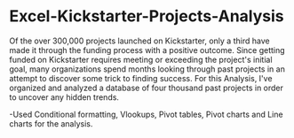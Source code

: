# Excel-Kickstarter-Projects-Analysis
Of the over 300,000 projects launched on Kickstarter, only a third have made it through the funding process with a positive outcome. Since getting funded on Kickstarter requires meeting or exceeding the project's initial goal, many organizations spend months looking through past projects in an attempt to discover some trick to finding success. For this Analysis, I've organized and analyzed a database of four thousand past projects in order to uncover any hidden trends.

-Used Conditional formatting, Vlookups, Pivot tables, Pivot charts and Line charts for the analysis.
